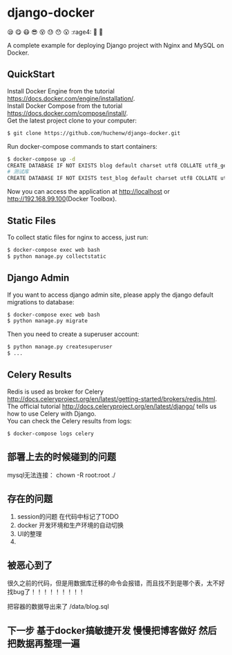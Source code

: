 # django-docker

:sleepy: :yum: :mask: :sunglasses: :dizzy_face: :sweat: :hushed: :open_mouth: :rage4: :speak_no_evil: :baby:

A complete example for deploying Django project with Nginx and MySQL on Docker.

## QuickStart
Install Docker Engine from the tutorial <https://docs.docker.com/engine/installation/>.</br>
Install Docker Compose from the tutorial <https://docs.docker.com/compose/install/>.</br>
Get the latest project clone to your computer:
```bash
$ git clone https://github.com/huchenw/django-docker.git
```
Run docker-compose commands to start containers:
```bash
$ docker-compose up -d
CREATE DATABASE IF NOT EXISTS blog default charset utf8 COLLATE utf8_general_ci;
# 测试库
CREATE DATABASE IF NOT EXISTS test_blog default charset utf8 COLLATE utf8_general_ci;
```



Now you can access the application at <http://localhost> or <http://192.168.99.100>(Docker Toolbox).</br>
## Static Files
To collect static files for nginx to access, just run:
```bash
$ docker-compose exec web bash
$ python manage.py collectstatic
```
## Django Admin
If you want to access django admin site, please apply the django default migrations to database:
```bash
$ docker-compose exec web bash
$ python manage.py migrate

```
Then you need to create a superuser account:
```bash
$ python manage.py createsuperuser
$ ...
```
## Celery Results
Redis is used as broker for Celery <http://docs.celeryproject.org/en/latest/getting-started/brokers/redis.html>.</br>
The official tutorial <http://docs.celeryproject.org/en/latest/django/> tells us how to use Celery with Django.</br>
You can check the Celery results from logs:
```bash
$ docker-compose logs celery
```

## 部署上去的时候碰到的问题
mysql无法连接： chown -R root:root ./


## 存在的问题

1. session的问题 在代码中标记了TODO
2. docker 开发环境和生产环境的自动切换
4. UI的整理
5. 

## 被恶心到了 

很久之前的代码，但是用数据库迁移的命令会报错，而且找不到是哪个表，太不好找bug了！！！！！！！！！

把容器的数据导出来了 /data/blog.sql

## 下一步  基于docker搞敏捷开发 慢慢把博客做好 然后把数据再整理一遍
